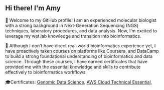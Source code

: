 ## Hi there! I'm Amy

👋 Welcome to my GitHub profile! I am an experienced molecular biologist with a strong background in Next-Generation Sequencing (NGS) techniques, laboratory procedures, and data analysis. Now, I’m excited to leverage my wet lab knowledge and transition into bioinformatics.

🍁 Although I don't have direct real-world bioinformatics experience yet, I have proactively taken courses on platforms like Coursera, and DataCamp to build a strong foundational understanding of bioinformatics and data science. Through these courses, I have earned certificates that have provided me with the essential knowledge and skills to contribute effectively to bioinformatics workflows

🎓Certificates:
[Genomic Data Science](https://coursera.org/share/e06ef18bf3a16a96bb473e0f39a8105d), 
[AWS Cloud Technical Essential](https://coursera.org/share/357f5e1fde10d227f140ce6cdc0ea4b9),


